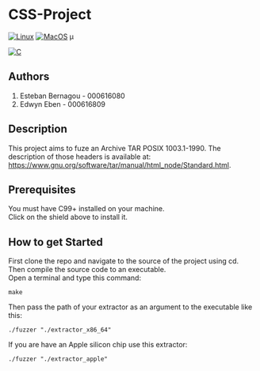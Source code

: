# CSS-Project
[![Linux](https://img.shields.io/badge/Linux-compatible-purple?&logo=linux&logoColor=darkgrey)](https://www.linux.org/pages/download/)
[![MacOS](https://img.shields.io/badge/MacOS-compatible-purple?&logo=apple&logoColor=darkgrey)](https://support.apple.com/en-us/102662)  µ

[![C](https://img.shields.io/badge/-17-blue?&logo=C&logoColor=darkgrey)](https://installc.org/)

## Authors 
1. Esteban Bernagou - 000616080
2. Edwyn Eben - 000616809

## Description 
This project aims to fuze an Archive TAR POSIX 1003.1-1990.
The description of those headers is available at:  
https://www.gnu.org/software/tar/manual/html_node/Standard.html.

## Prerequisites
You must have C99+ installed on your machine.  
Click on the shield above to install it.

## How to get Started
First clone the repo and navigate to the source of the project using cd.  
Then compile the source code to an executable.  
Open a terminal and type this command:
```
make
```
Then pass the path of your extractor as an argument to the executable like this:
```
./fuzzer "./extractor_x86_64"
```
If you are have an Apple silicon chip use this extractor:
```
./fuzzer "./extractor_apple"
```